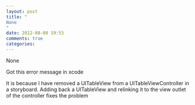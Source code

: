 ```yaml
---
layout: post
title: "
None
"
date: 2012-08-08 19:53
comments: true
categories: 
---
```


None


Got this error message in xcode


It is because I have removed a UITableView from a UITableViewController in a storyboard. Adding back a UITableView and relinking it to the view outlet of the controller fixes the problem

